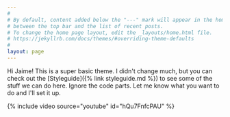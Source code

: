 ```yaml
---
#
# By default, content added below the "---" mark will appear in the home page
# between the top bar and the list of recent posts.
# To change the home page layout, edit the _layouts/home.html file.
# https://jekyllrb.com/docs/themes/#overriding-theme-defaults
#
layout: page
---
```


Hi Jaime! This is a super basic theme. I didn't change much, but you can check out the [Styleguide]({% link styleguide.md  %}) to see some of the stuff we can do here. Ignore the code parts. Let me know what you want to do and I'll set it up.

<div class="content-full">
{% include video source="youtube" id="hQu7FnfcPAU" %}
</div>



